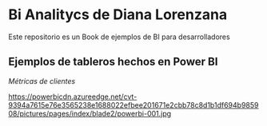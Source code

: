# Bi Analitycs de Diana Lorenzana

Este repositorio es un Book de ejemplos de BI para desarrolladores

## Ejemplos de tableros hechos en Power BI

*Métricas de clientes*

https://powerbicdn.azureedge.net/cvt-9394a7615e76e3565238e1688022efbee201671e2cbb78c8d1b1df694b985908/pictures/pages/index/blade2/powerbi-001.jpg

